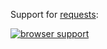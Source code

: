 Support for [requests](https://github.com/unshiftio/requests):

[![browser support](https://ci.testling.com/Acconut/streaming-request-testling.png)
](https://ci.testling.com/Acconut/streaming-request-testling)
